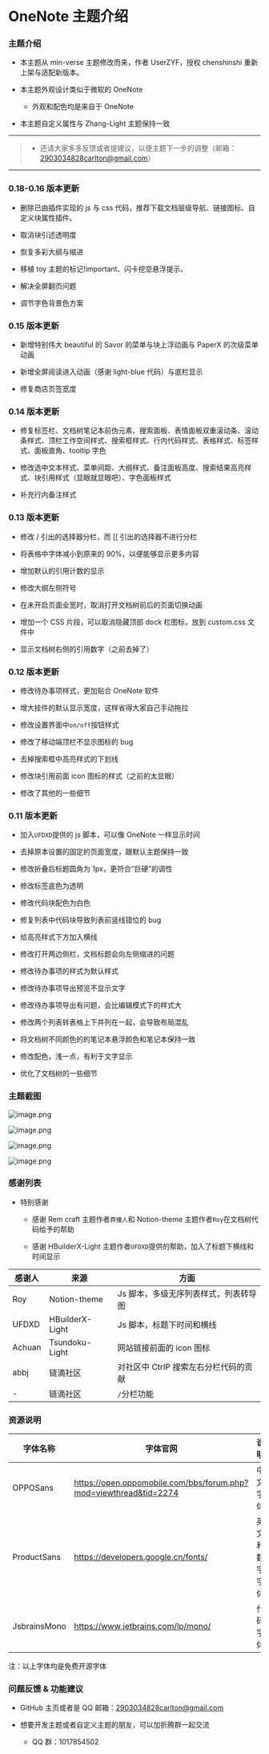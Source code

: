# OneNote 主题介绍

### 主题介绍

- 本主题从 min-verse 主题修改而来，作者 UserZYF，授权 chenshinshi 重新上架与适配新版本。

- 本主题外观设计类似于微软的 OneNote

  - 外观和配色均是来自于 OneNote

- 本主题自定义属性与 Zhang-Light 主题保持一致

---

> - 还请大家多多反馈或者提建议，以便主题下一步的调整（邮箱：<2903034828carlton@gmail.com>）

---

### 0.18-0.16 版本更新

- 删除已由插件实现的 js 与 css 代码，推荐下载文档层级导航、链接图标、自定义块属性插件。

- 取消块引述透明度

- 恢复多彩大纲与缩进

- 移植 toy 主题的标记!important、闪卡挖空悬浮提示、

- 解决全屏翻页问题

- 调节字色背景色方案

### 0.15 版本更新

- 新增特别伟大 beautiful 的 Savor 的菜单与块上浮动画与 PaperX 的次级菜单动画

- 新增全屏阅读进入动画（感谢 light-blue 代码）与底栏显示

- 修复商店页签宽度

### 0.14 版本更新

- 修复标签栏、文档树笔记本前伪元素、搜索面板、表情面板双重滚动条、滚动条样式、顶栏工作空间样式、搜索框样式、行内代码样式、表格样式、标签样式、面板直角、tooltip 字色

- 修改选中文本样式、菜单间距、大纲样式、备注面板高度、搜索结果高亮样式、块引用样式（显眼就显眼吧）、字色面板样式

- 补充行内备注样式

### 0.13 版本更新

- 修改 / 引出的选择器分栏，而 \[\[ 引出的选择器不进行分栏

- 将表格中字体减小到原来的 90%，以便能够显示更多内容

- 增加默认的引用计数的显示

- 修改大纲左侧符号

- 在未开启页面全宽时，取消打开文档树前后的页面切换动画

- 增加一个 CSS 片段，可以取消隐藏顶部 dock 栏图标，放到 custom.css 文件中

- 显示文档树右侧的引用数字（之前去掉了）

### 0.12 版本更新

- 修改待办事项样式，更加贴合 OneNote 软件

- 增大挂件的默认显示宽度，这样省得大家自己手动拖拉

- 修改设置界面中`on/off`按钮样式

- 修改了移动端顶栏不显示图标的 bug

- 去掉搜索框中高亮样式的下划线

- 修改块引用前面 icon 图标的样式（之前的太显眼）

- 修改了其他的一些细节

### 0.11 版本更新

- 加入`UFDXD`提供的 js 脚本，可以像 OneNote 一样显示时间

- 去掉原本设置的固定的页面宽度，跟默认主题保持一致

- 修改折叠后标题圆角为 1px，更符合“巨硬”的调性

- 修改标签底色为透明

- 修改代码块配色为白色

- 修复列表中代码块导致列表前竖线错位的 bug

- 给高亮样式下方加入横线

- 修改打开两边侧栏，文档标题会向左侧缩进的问题

- 修改待办事项的样式为默认样式

- 修改待办事项导出预览不显示文字

- 修改待办事项导出有问题，会比编辑模式下的样式大

- 修改两个列表转表格上下并列在一起，会导致布局混乱

- 将文档树不同颜色的的笔记本悬浮颜色和笔记本保持一致

- 修改配色，浅一点，有利于文字显示

- 优化了文档树的一些细节

### 主题截图

![image.png](https://tva1.sinaimg.cn/large/006Cw1j8ly1h424i8857zj31hc0smakw.jpg)

![image.png](https://tva1.sinaimg.cn/large/006Cw1j8ly1h424jr2855j31hc0smqb7.jpg)

![image.png](https://tva1.sinaimg.cn/large/006Cw1j8ly1h424kycv0wj31hc0smk2q.jpg)

![image.png](https://tva1.sinaimg.cn/large/006Cw1j8ly1h424mkho1qj31hc0smb29.jpg)

### 感谢列表

- 特别感谢

  - 感谢 Rem craft 主题作者`莽撞人`和 Notion-theme 主题作者`Roy`在文档树代码给予的帮助

  - 感谢 HBuilderX-Light 主题作者`UFDXD`提供的帮助，加入了标题下横线和时间显示

| 感谢人 | 来源            | 方面                                  |
| ------ | --------------- | ------------------------------------- |
| Roy    | Notion-theme    | Js 脚本，多级无序列表样式，列表转导图 |
| UFDXD  | HBuilderX-Light | Js 脚本，标题下时间和横线             |
| Achuan | Tsundoku-Light  | 网站链接前面的 icon 图标              |
| abbj   | 链滴社区        | 对社区中 CtrlP 搜索左右分栏代码的贡献 |
| -      | 链滴社区        | `/`分栏功能                           |

### 资源说明

| 字体名称     | 字体官网                                                            | 说明           |
| ------------ | ------------------------------------------------------------------- | -------------- |
| OPPOSans     | <https://open.oppomobile.com/bbs/forum.php?mod=viewthread&tid=2274> | 中文字体       |
| ProductSans  | <https://developers.google.cn/fonts/>                               | 英文和数字字体 |
| JsbrainsMono | <https://www.jetbrains.com/lp/mono/>                                | 代码字体       |

注：以上字体均是免费开源字体

### 问题反馈 & 功能建议

- GitHub 主页或者是 QQ 邮箱：<2903034828carlton@gmail.com>

- 想要开发主题或者自定义主题的朋友，可以加折腾群一起交流

  - QQ 群：1017854502
